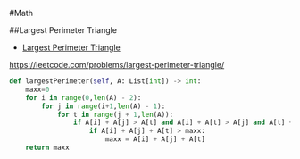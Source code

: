 #Math

##Largest Perimeter Triangle

+ [Largest Perimeter Triangle](#largest-perimeter-triangle)

https://leetcode.com/problems/largest-perimeter-triangle/

``` python
def largestPerimeter(self, A: List[int]) -> int:
    maxx=0
    for i in range(0,len(A) - 2):
        for j in range(i+1,len(A) - 1):
            for t in range(j + 1,len(A)):
                if A[i] + A[j] > A[t] and A[i] + A[t] > A[j] and A[t] + A[j] > A[i]:
                    if A[i] + A[j] + A[t] > maxx:
                        maxx = A[i] + A[j] + A[t]
    return maxx
```